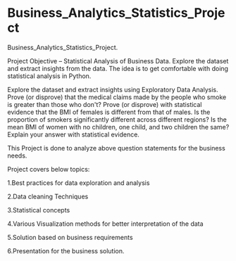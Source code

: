 # Business_Analytics_Statistics_Project
Business_Analytics_Statistics_Project.

Project Objective – Statistical Analysis of Business Data. Explore the dataset and extract insights from the data. The idea is to get comfortable with doing statistical analysis in Python.

Explore the dataset and extract insights using Exploratory Data Analysis. 
Prove (or disprove) that the medical claims made by the people who smoke is greater than those who don't? 
Prove (or disprove) with statistical evidence that the BMI of females is different from that of males. 
Is the proportion of smokers significantly different across different regions? 
Is the mean BMI of women with no children, one child, and two children the same? Explain your answer with statistical evidence.

This Project is done to analyze above question statements for the business needs.

Project covers below topics:

1.Best practices for data exploration and analysis

2.Data cleaning Techniques

3.Statistical concepts

4.Various Visualization methods for better interpretation of the data

5.Solution based on business requirements

6.Presentation for the business solution.


